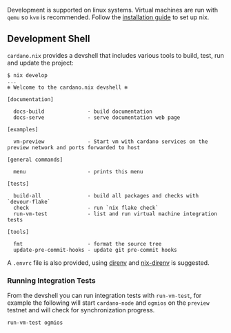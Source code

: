 Development is supported on linux systems. Virtual machines are run with `qemu` so `kvm` is recommended. Follow the [installation guide](https://mlabs-haskell.github.io/cardano.nix/getting-started/installation/) to set up nix.

## Development Shell

`cardano.nix` provides a devshell that includes various tools to build, test, run and update the project:

```
$ nix develop
...
❄️ Welcome to the cardano.nix devshell ❄️

[documentation]

  docs-build              - build documentation
  docs-serve              - serve documentation web page

[examples]

  vm-preview              - Start vm with cardano services on the preview network and ports forwarded to host

[general commands]

  menu                    - prints this menu

[tests]

  build-all               - build all packages and checks with `devour-flake`
  check                   - run `nix flake check`
  run-vm-test             - list and run virtual machine integration tests

[tools]

  fmt                     - format the source tree
  update-pre-commit-hooks - update git pre-commit hooks
```

A `.envrc` file is also provided, using [direnv](https://direnv.net/) and [nix-direnv](https://github.com/nix-community/nix-direnv) is suggested.

### Running Integration Tests

From the devshell you can run integration tests with `run-vm-test`, for example the following will start `cardano-node` and `ogmios` on the `preview` testnet and will check for synchronization progress.

```
run-vm-test ogmios
```
